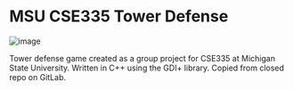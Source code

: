 # MSU CSE335 Tower Defense

![image](https://user-images.githubusercontent.com/78247930/122838193-8bbff180-d2c3-11eb-8635-893a41511fec.png)

Tower defense game created as a group project for CSE335 at Michigan State University. Written in C++ using the GDI+ library. Copied from closed repo on GitLab.
